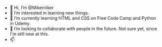 - 👋 Hi, I’m @Mikerniker
- 👀 I’m interested in learning new things.
- 🌱 I’m currently learning HTML and CSS on Free Code Camp and Python in Udemy.
- 💞️ I’m looking to collaborate with people in the future. Not sure yet, since I'm still new at this.
- 📫 
<!---
Mikerniker/Mikerniker is a ✨ special ✨ repository because its `README.md` (this file) appears on your GitHub profile.
You can click the Preview link to take a look at your changes.
--->
